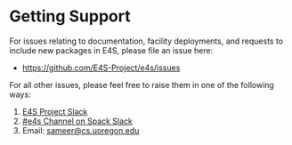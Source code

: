 # Getting Support

For issues relating to documentation, facility deployments, and requests to include new packages in E4S, please file an issue here:
* https://github.com/E4S-Project/e4s/issues

For all other issues, please feel free to raise them in one of the following ways:
1. [E4S Project Slack](https://e4s-project.slack.com)
2. [#e4s Channel on Spack Slack](https://spackpm.slack.com)
3. Email: [sameer@cs.uoregon.edu](mailto:sameer@cs.uoregon.edu)